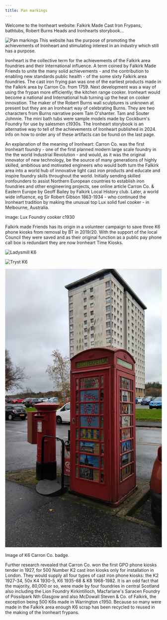 ```yaml
---
title: Pan markings
---
```


Welcome to the Ironheart website: Falkirk Made Cast Iron Frypans, bathtubs, Robert Burns Heads and Ironhearts storybook...

![Pan markings](Ironheart-pan-rear.jpg "R")
This website has the purpose of promoting the achievements of Ironheart and stimulating interest in an industry which still has a purpose.

Ironheart is the collective term  for the achievements of the Falkirk area foundries and their International influence. A term coined by Falkirk Made Friends to unite the many solid achievements - and the contribution to enabling new standards public health - of the some sixty Falkirk area foundries. The cast iron frying pan was one of the earliest products made in the Falkirk area by Carron Co. from 1759. Next development was a way of using the frypan more efficiently; the kitchen range cooker. Ironheart would become a national and International hub turning up the heat on cooker innovation. The maker of the Robert Burns wall sculptures is unknown at present but they are an Ironheart way of celebrating Burns. They are two characters from Burns narrative poem Tam O'shanter. Tam and Souter Johnnie. The mini bath tubs were sample models made by Cockburn's Foundry for use by salesmen c1930s. The Ironheart storybook is an alternative way to tell of the achievements of Ironheart published in 2024. Info on how to order any of these artifacts can be found on the last page.

An explanation of the meaning of Ironheart: Carron Co. was the first Ironheart foundry - one of the first planned modern large scale foundry in the the world Industrial Revolution - and would, as it was the original innovator of new technology, be the source of many generations of highly skilled, ambitious and motivated engineers who would both turn the Falkirk area into a world hub of innovative light cast iron products and educate and inspire foundry skills throughout the world. Initially sending skilled ironfounders to assist Northern European countries to establish iron foundries and other engineering projects, see online article Carron Co. & Eastern Europe by Geoff Bailey by Falkirk Local History club. Later, a world wide influence, eg Sir Robert Gibson 1863-1934 - who continued the Ironheart tradition by making the unusual top Lux solid fuel cooker - in Melbourne, Australia.

image: Lux Foundry cooker c1930

Falkirk made Friends has its origin in a volunteer campaign to save three K6 phone kiosks from removal by BT in 2019/20. With the support of the local Council they were saved and as their original function as a public pay phone call box is redundant they are now Ironheart Time Kiosks.

![Ladysmill K6](LadysmillK6tTimeKiosk2DCpic1.JPG)

![Tryst K6](TrysK6FMFsign.jpg)

![Antonine K6](antonineK6.jpg)

Image of K6 Carron Co. badge.

Further research revealed that Carron Co. won the first GPO phone kiosks tender in 1927, for 500 Number K2 cast iron kiosks only for installation in London. They would supply all four types of cast iron phone kiosks: the K2 1927-34, 50x K4  1930-5, K6 1935-68 & K8 1968-1982. It is an odd fact that the majority, 80,000 or so, were made by four foundries in central Scotland also including the Lion Foundry Kirkintilloch, Macfarlane's Saracen Foundry of Possilpark Nth Glasgow and also McDowall Steven & Co. of Falkirk, the exception being 500 K6s made in Warrington c1950. Because so many were made in the Falkirk area enough K6 scrap has been recycled to reused in the making of the Ironheart frypans.
